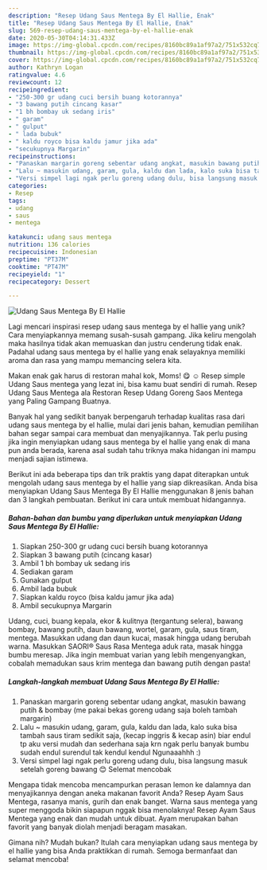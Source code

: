 ```yaml
---
description: "Resep Udang Saus Mentega By El Hallie, Enak"
title: "Resep Udang Saus Mentega By El Hallie, Enak"
slug: 569-resep-udang-saus-mentega-by-el-hallie-enak
date: 2020-05-30T04:14:31.433Z
image: https://img-global.cpcdn.com/recipes/8160bc89a1af97a2/751x532cq70/udang-saus-mentega-by-el-hallie-foto-resep-utama.jpg
thumbnail: https://img-global.cpcdn.com/recipes/8160bc89a1af97a2/751x532cq70/udang-saus-mentega-by-el-hallie-foto-resep-utama.jpg
cover: https://img-global.cpcdn.com/recipes/8160bc89a1af97a2/751x532cq70/udang-saus-mentega-by-el-hallie-foto-resep-utama.jpg
author: Kathryn Logan
ratingvalue: 4.6
reviewcount: 12
recipeingredient:
- "250-300 gr udang cuci bersih buang kotorannya"
- "3 bawang putih cincang kasar"
- "1 bh bombay uk sedang iris"
- " garam"
- " gulput"
- " lada bubuk"
- " kaldu royco bisa kaldu jamur jika ada"
- "secukupnya Margarin"
recipeinstructions:
- "Panaskan margarin goreng sebentar udang angkat, masukin bawang putih &amp; bombay (me pakai bekas goreng udang saja boleh tambah margarin)"
- "Lalu ~ masukin udang, garam, gula, kaldu dan lada, kalo suka bisa tambah saus tiram sedikit saja, (kecap inggris &amp; kecap asin) biar endul tp aku versi mudah dan sederhana saja krn ngak perlu banyak bumbu sudah endul surendul tak kendul kendul Ngunaaahhh :)"
- "Versi simpel lagi ngak perlu goreng udang dulu, bisa langsung masuk setelah goreng bawang 😊 Selemat mencobak"
categories:
- Resep
tags:
- udang
- saus
- mentega

katakunci: udang saus mentega 
nutrition: 136 calories
recipecuisine: Indonesian
preptime: "PT37M"
cooktime: "PT47M"
recipeyield: "1"
recipecategory: Dessert

---
```



![Udang Saus Mentega By El Hallie](https://img-global.cpcdn.com/recipes/8160bc89a1af97a2/751x532cq70/udang-saus-mentega-by-el-hallie-foto-resep-utama.jpg)

Lagi mencari inspirasi resep udang saus mentega by el hallie yang unik? Cara menyiapkannya memang susah-susah gampang. Jika keliru mengolah maka hasilnya tidak akan memuaskan dan justru cenderung tidak enak. Padahal udang saus mentega by el hallie yang enak selayaknya memiliki aroma dan rasa yang mampu memancing selera kita.

Makan enak gak harus di restoran mahal kok, Moms! 😋 ☺ Resep simple Udang Saus mentega yang lezat ini, bisa kamu buat sendiri di rumah. Resep Udang Saus Mentega ala Restoran Resep Udang Goreng Saos Mentega yang Paling Gampang Buatnya.

Banyak hal yang sedikit banyak berpengaruh terhadap kualitas rasa dari udang saus mentega by el hallie, mulai dari jenis bahan, kemudian pemilihan bahan segar sampai cara membuat dan menyajikannya. Tak perlu pusing jika ingin menyiapkan udang saus mentega by el hallie yang enak di mana pun anda berada, karena asal sudah tahu triknya maka hidangan ini mampu menjadi sajian istimewa.


Berikut ini ada beberapa tips dan trik praktis yang dapat diterapkan untuk mengolah udang saus mentega by el hallie yang siap dikreasikan. Anda bisa menyiapkan Udang Saus Mentega By El Hallie menggunakan 8 jenis bahan dan 3 langkah pembuatan. Berikut ini cara untuk membuat hidangannya.

<!--inarticleads1-->

##### Bahan-bahan dan bumbu yang diperlukan untuk menyiapkan Udang Saus Mentega By El Hallie:

1. Siapkan 250-300 gr udang cuci bersih buang kotorannya
1. Siapkan 3 bawang putih (cincang kasar)
1. Ambil 1 bh bombay uk sedang iris
1. Sediakan  garam
1. Gunakan  gulput
1. Ambil  lada bubuk
1. Siapkan  kaldu royco (bisa kaldu jamur jika ada)
1. Ambil secukupnya Margarin


Udang, cuci, buang kepala, ekor &amp; kulitnya (tergantung selera), bawang bombay, bawang putih, daun bawang, wortel, garam, gula, saus tiram, mentega. Masukkan udang dan daun kucai, masak hingga udang berubah warna. Masukkan SAORI® Saus Rasa Mentega aduk rata, masak hingga bumbu meresap. Jika ingin membuat varian yang lebih mengenyangkan, cobalah memadukan saus krim mentega dan bawang putih dengan pasta! 

<!--inarticleads2-->

##### Langkah-langkah membuat Udang Saus Mentega By El Hallie:

1. Panaskan margarin goreng sebentar udang angkat, masukin bawang putih &amp; bombay (me pakai bekas goreng udang saja boleh tambah margarin)
1. Lalu ~ masukin udang, garam, gula, kaldu dan lada, kalo suka bisa tambah saus tiram sedikit saja, (kecap inggris &amp; kecap asin) biar endul tp aku versi mudah dan sederhana saja krn ngak perlu banyak bumbu sudah endul surendul tak kendul kendul Ngunaaahhh :)
1. Versi simpel lagi ngak perlu goreng udang dulu, bisa langsung masuk setelah goreng bawang 😊 Selemat mencobak


Mengapa tidak mencoba mencampurkan perasan lemon ke dalamnya dan menyajikannya dengan aneka makanan favorit Anda? Resep Ayam Saus Mentega, rasanya manis, gurih dan enak banget. Warna saus mentega yang super menggoda bikin siapapun nggak bisa menolaknya! Resep Ayam Saus Mentega yang enak dan mudah untuk dibuat. Ayam merupakan bahan favorit yang banyak diolah menjadi beragam masakan. 

Gimana nih? Mudah bukan? Itulah cara menyiapkan udang saus mentega by el hallie yang bisa Anda praktikkan di rumah. Semoga bermanfaat dan selamat mencoba!
